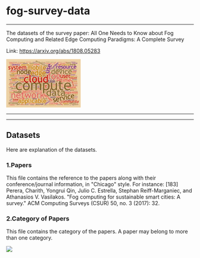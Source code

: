 # fog-survey-data

----

The datasets of the survey paper: All One Needs to Know about Fog Computing and Related Edge Computing Paradigms: A Complete Survey

Link: https://arxiv.org/abs/1808.05283

<img src="images/fog-wordcloud.png" width="200">

----

----

## Datasets

Here are explanation of the datasets.

### 1.Papers

This file contains the reference to the papers along with their conference/journal information, in "Chicago" style. For instance:
[183]	Perera, Charith, Yongrui Qin, Julio C. Estrella, Stephan Reiff-Marganiec, and Athanasios V. Vasilakos. "Fog computing for sustainable smart cities: A survey." ACM Computing Surveys (CSUR) 50, no. 3 (2017): 32.

### 2.Category of Papers

This file contains the category of the papers. A paper may belong to more than one category.

<img src="https://github.com/anrlutdallas/anrlutdallas.github.io/blob/master/resource/projects/fog-survey/paper-categories.png" width="200">